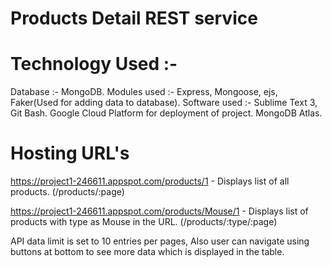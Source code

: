 # Products Detail REST service

# Technology Used :-
  Database :- MongoDB.
  Modules used :- Express, Mongoose, ejs, Faker(Used for adding data to database).
  Software used :- Sublime Text 3, Git Bash.
  Google Cloud Platform for deployment of project.
  MongoDB Atlas.
  
# Hosting URL's 

https://project1-246611.appspot.com/products/1 - Displays list of all products.
(/products/:page)

https://project1-246611.appspot.com/products/Mouse/1 - Displays list of products with type as Mouse in the URL.
(/products/:type/:page)

API data limit is set to 10 entries per pages, Also user can navigate using buttons at bottom to see more data which is displayed in the table.


  
